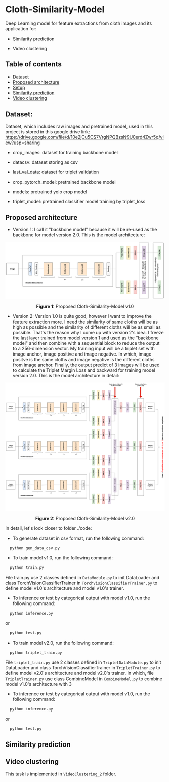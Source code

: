 # Cloth-Similarity-Model
Deep Learning model for feature extractions from cloth images and its application for:

* Similarity prediction

* Video clustering

## Table of contents
* [Dataset](#dataset)
* [Proposed architecture](#proposed-architecture)
* [Setup](#setup)
* [Similarity prediction](#similarity-prediction)
* [Video clustering](#video-clustering)


## Dataset: 

Dataset, which includes raw images and pretrained model, used in this project is stored in this google drive link: https://drive.google.com/file/d/10e2jCu5CS7VrgNPQBzsN9U0erd4Zwr5q/view?usp=sharing

* crop_images: dataset for training backbone model

* datacsv: dataset storing as csv

* last_val_data: dataset for triplet validation

* crop_pytorch_model: pretrained backbone model

* models: pretrained yolo crop model

* triplet_model: pretrained classifier model training by triplet_loss

## Proposed architecture

* Version 1: I call it "backbone model" because it will be re-used as the backbone for model version 2.0. This is the model architecture:

<p align="center">
  <img align="center" src="git_img/Cloth Model.png" />
</p>
<p align="center">
  <b>Figure 1:</b> Proposed Cloth-Similarity-Model v1.0
</p>

* Version 2: Version 1.0 is quite good, however I want to improve the feature extraction more. I need the similarity of same cloths will be as high as possible and the similarity of different cloths will be as small as possible. That's the reason why I come up with version 2's idea. I freeze the last layer trained from model version 1 and used as the "backbone model" and then combine with a sequential block to reduce the output to a 256-dimension vector. My training input will be a triplet set with image anchor, image positive and image negative. In which, image positve is the same cloths and image negative is the different cloths from image anchor. Finally, the output predict of 3 images will be used to calculate the Triplet Margin Loss and backward for training model version 2.0. This is the model architecture in detail:

<p align="center">
  <img align="center" src="git_img/Cloth Model-combine_triplet.png" />
</p>
<p align="center">
  <b>Figure 2:</b> Proposed Cloth-Similarity-Model v2.0
</p>


In detail, let's look closer to folder ./code:

* To generate dataset in csv format, run the following command: 
```bash
  python gen_data_csv.py
```

* To train model v1.0, run the following command: 
```bash
  python train.py
```

File train.py use 2 classes defined in `DataModule.py` to init DataLoader and class TorchVisionClassifierTrainer in `TorchVisionClassifierTrainer.py` to define model v1.0's architecture and model v1.0's trainer.

* To inference or test by categorical output with model v1.0, run the following command: 
```bash
  python inference.py
```

or

```bash
  python test.py
```

* To train model v2.0, run the following command: 
```bash
  python triplet_train.py
```

File `triplet_train.py` use 2 classes defined in `TripletDataModule.py` to init DataLoader and class TorchVisionClassifierTrainer in `TripletTrainer.py` to define model v2.0's architecture and model v2.0's trainer. In which, file `TripletTrainer.py` use class CombineModel in `CombineModel.py` to combine model v1.0's architecture with 3 

* To inference or test by categorical output with model v1.0, run the following command: 
```bash
  python inference.py
```

or

```bash
  python test.py
```


## Similarity prediction

## Video clustering

This task is implemented in `VideoClustering_2` folder.